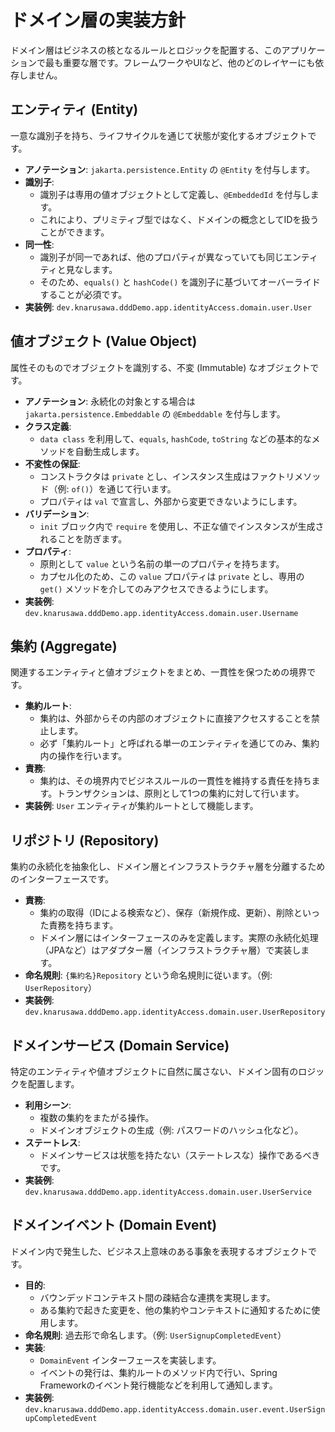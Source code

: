 # ドメイン層の実装方針

ドメイン層はビジネスの核となるルールとロジックを配置する、このアプリケーションで最も重要な層です。フレームワークやUIなど、他のどのレイヤーにも依存しません。

## エンティティ (Entity)

一意な識別子を持ち、ライフサイクルを通じて状態が変化するオブジェクトです。

- **アノテーション**: `jakarta.persistence.Entity` の `@Entity` を付与します。
- **識別子**:
    - 識別子は専用の値オブジェクトとして定義し、`@EmbeddedId` を付与します。
    - これにより、プリミティブ型ではなく、ドメインの概念としてIDを扱うことができます。
- **同一性**:
    - 識別子が同一であれば、他のプロパティが異なっていても同じエンティティと見なします。
    - そのため、`equals()` と `hashCode()` を識別子に基づいてオーバーライドすることが必須です。
- **実装例**: `dev.knarusawa.dddDemo.app.identityAccess.domain.user.User`

## 値オブジェクト (Value Object)

属性そのものでオブジェクトを識別する、不変 (Immutable) なオブジェクトです。

- **アノテーション**: 永続化の対象とする場合は `jakarta.persistence.Embeddable` の `@Embeddable`
  を付与します。
- **クラス定義**:
    - `data class` を利用して、`equals`, `hashCode`, `toString` などの基本的なメソッドを自動生成します。
- **不変性の保証**:
    - コンストラクタは `private` とし、インスタンス生成はファクトリメソッド（例: `of()`）を通じて行います。
    - プロパティは `val` で宣言し、外部から変更できないようにします。
- **バリデーション**:
    - `init` ブロック内で `require` を使用し、不正な値でインスタンスが生成されることを防ぎます。
- **プロパティ**:
    - 原則として `value` という名前の単一のプロパティを持ちます。
    - カプセル化のため、この `value` プロパティは `private` とし、専用の `get()`
      メソッドを介してのみアクセスできるようにします。
- **実装例**: `dev.knarusawa.dddDemo.app.identityAccess.domain.user.Username`

## 集約 (Aggregate)

関連するエンティティと値オブジェクトをまとめ、一貫性を保つための境界です。

- **集約ルート**:
    - 集約は、外部からその内部のオブジェクトに直接アクセスすることを禁止します。
    - 必ず「集約ルート」と呼ばれる単一のエンティティを通じてのみ、集約内の操作を行います。
- **責務**:
    - 集約は、その境界内でビジネスルールの一貫性を維持する責任を持ちます。トランザクションは、原則として1つの集約に対して行います。
- **実装例**: `User` エンティティが集約ルートとして機能します。

## リポジトリ (Repository)

集約の永続化を抽象化し、ドメイン層とインフラストラクチャ層を分離するためのインターフェースです。

- **責務**:
    - 集約の取得（IDによる検索など）、保存（新規作成、更新）、削除といった責務を持ちます。
    - ドメイン層にはインターフェースのみを定義します。実際の永続化処理（JPAなど）はアダプター層（インフラストラクチャ層）で実装します。
- **命名規則**: `{集約名}Repository` という命名規則に従います。（例: `UserRepository`）
- **実装例**: `dev.knarusawa.dddDemo.app.identityAccess.domain.user.UserRepository`

## ドメインサービス (Domain Service)

特定のエンティティや値オブジェクトに自然に属さない、ドメイン固有のロジックを配置します。

- **利用シーン**:
    - 複数の集約をまたがる操作。
    - ドメインオブジェクトの生成（例: パスワードのハッシュ化など）。
- **ステートレス**:
    - ドメインサービスは状態を持たない（ステートレスな）操作であるべきです。
- **実装例**: `dev.knarusawa.dddDemo.app.identityAccess.domain.user.UserService`

## ドメインイベント (Domain Event)

ドメイン内で発生した、ビジネス上意味のある事象を表現するオブジェクトです。

- **目的**:
    - バウンデッドコンテキスト間の疎結合な連携を実現します。
    - ある集約で起きた変更を、他の集約やコンテキストに通知するために使用します。
- **命名規則**: 過去形で命名します。（例: `UserSignupCompletedEvent`）
- **実装**:
    - `DomainEvent` インターフェースを実装します。
    - イベントの発行は、集約ルートのメソッド内で行い、Spring Frameworkのイベント発行機能などを利用して通知します。
- **実装例**:
  `dev.knarusawa.dddDemo.app.identityAccess.domain.user.event.UserSignupCompletedEvent`
